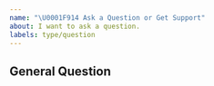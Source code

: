 ```yaml
---
name: "\U0001F914 Ask a Question or Get Support"
about: I want to ask a question.
labels: type/question
---
```


## General Question